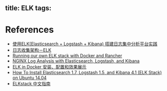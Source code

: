 title: ELK
tags:
---

# References
- [使用ELK(Elasticsearch + Logstash + Kibana) 搭建日志集中分析平台实践](https://wsgzao.github.io/post/elk/)
- [日志收集架构－ELK](http://blog.kazaff.me/2015/06/05/%E6%97%A5%E5%BF%97%E6%94%B6%E9%9B%86%E6%9E%B6%E6%9E%84--ELK/)
- [Running our own ELK stack with Docker and Rancher](http://rancher.com/running-our-own-elk-stack-with-docker-and-rancher/)
- [NGINX Log Analysis with Elasticsearch, Logstash, and Kibana](http://logz.io/blog/nginx-log-analysis/)
- [ELK in Docker 安装、配置和效果展示](https://blog.sectong.com/blog/elk_in_docker.html)
- [How To Install Elasticsearch 1.7, Logstash 1.5, and Kibana 4.1 (ELK Stack) on Ubuntu 14.04](https://www.digitalocean.com/community/tutorials/how-to-install-elasticsearch-1-7-logstash-1-5-and-kibana-4-1-elk-stack-on-ubuntu-14-04)
- [ELKstack 中文指南](https://www.gitbook.com/book/chenryn/kibana-guide-cn/details)
